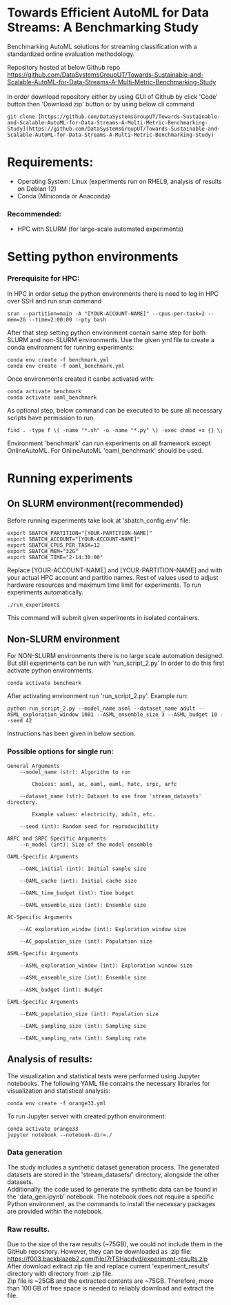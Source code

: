 # Towards Efficient AutoML for Data Streams: A Benchmarking Study 
Benchmarking AutoML solutions for streaming classification with a standardized online evaluation methodology.


Repository hosted at below Github repo <br>
https://github.com/DataSystemsGroupUT/Towards-Sustainable-and-Scalable-AutoML-for-Data-Streams-A-Multi-Metric-Benchmarking-Study   
<br>
In order download repository either by using GUI of Github by click 'Code' button then 'Download zip' button or by using below cli command 
```
git clone [https://github.com/DataSystemsGroupUT/Towards-Sustainable-and-Scalable-AutoML-for-Data-Streams-A-Multi-Metric-Benchmarking-Study](https://github.com/DataSystemsGroupUT/Towards-Sustainable-and-Scalable-AutoML-for-Data-Streams-A-Multi-Metric-Benchmarking-Study)
```

# Requirements:
- Operating System: Linux (experiments run on RHEL9, analysis of results on Debian 12)  
- Conda (Miniconda or Anaconda)

### Recommended:
- HPC with SLURM (for large-scale automated experiments)  

# Setting python environments
### Prerequisite for HPC:
In HPC in order setup the python environments there is need to log in HPC over SSH and run srun command
```
srun --partition=main -A "[YOUR-ACCOUNT-NAME]" --cpus-per-task=2 --mem=2G --time=2:00:00 --pty bash
```
After that step setting python environment contain same step for both SLURM and non-SLURM environments.
Use the given yml file to create a conda environment for running experiments:
```
conda env create -f benchmark.yml 
conda env create -f oaml_benchmark.yml 
```
Once environments created it canbe activated with:
```
conda activate benchmark
conda activate oaml_benchmark
```
As optional step, below command can be executed to be sure all necessary scripts have permission to run.
```
find . -type f \( -name "*.sh" -o -name "*.py" \) -exec chmod +x {} \;
```
Environment 'benchmark' can run experiments on all framework except OnlineAutoML. For OnlineAutoML 'oaml_benchmark' should be used.
# Running experiments
## On SLURM environment(recommended)
Before running experiments take look at 'sbatch_config.env' file:
```
export SBATCH_PARTITION="[YOUR-PARTITION-NAME]"
export SBATCH_ACCOUNT="[YOUR-ACCOUNT-NAME]"
export SBATCH_CPUS_PER_TASK=12
export SBATCH_MEM="32G"
export SBATCH_TIME="2-14:30:00"
```
Replace [YOUR-ACCOUNT-NAME] and [YOUR-PARTITION-NAME] and with your actual HPC account and partitio names. Rest of values used to adjust hardware resources and maximum time limit for experiments.
To run experiments automatically. 
```
./run_experiments
```
This command will submit given experiments in isolated containers.
## Non-SLURM environment
For NON-SLURM environments there is no large scale automation designed. But still experiments can be run with 'run_script_2.py'
In order to do this first activate python environments. 
```
conda activate benchmark
```
After activating environment run 'run_script_2.py'. Example run:
```
python run_script_2.py --model_name asml --dataset_name adult --ASML_exploration_window 1001 --ASML_ensemble_size 3 --ASML_budget 10 --seed 42 
```
Instructions has been given in below section.
### Possible options for single run:
```
General Arguments
    --model_name (str): Algorithm to run

        Choices: asml, ac, oaml, eaml, hatc, srpc, arfc

    --dataset_name (str): Dataset to use from 'stream_datasets' directory.

        Example values: electricity, adult, etc.

    --seed (int): Random seed for reproducibility

ARFC and SRPC Specific Arguments
    --n_model (int): Size of the model ensemble

OAML-Specific Arguments

    --OAML_initial (int): Initial sample size

    --OAML_cache (int): Initial cache size

    --OAML_time_budget (int): Time budget

    --OAML_ensemble_size (int): Ensemble size

AC-Specific Arguments

    --AC_exploration_window (int): Exploration window size

    --AC_population_size (int): Population size

ASML-Specific Arguments

    --ASML_exploration_window (int): Exploration window size

    --ASML_ensemble_size (int): Ensemble size

    --ASML_budget (int): Budget

EAML-Specific Arguments

    --EAML_population_size (int): Population size

    --EAML_sampling_size (int): Sampling size

    --EAML_sampling_rate (int): Sampling rate
```

## Analysis of results:
The visualization and statistical tests were performed using Jupyter notebooks.
The following YAML file contains the necessary libraries for visualization and statistical analysis:
```
conda env create -f orange33.yml
```
To run Jupyter server with created python environment:
```
conda activate orange33
jupyter notebook --notebook-dir=./
```
### Data generation
The study includes a synthetic dataset generation process. The generated datasets are stored in the 'stream_datasets/' directory, alongside the other datasets. <br>
Additionally, the code used to generate the synthetic data can be found in the 'data_gen.ipynb' notebook. The notebook does not require a specific Python environment, as the commands to install the necessary packages are provided within the notebook.


### Raw results.
Due to the size of the raw results (~75GB), we could not include them in the GitHub repository. However, they can be downloaded as .zip file: <br>
https://f003.backblazeb2.com/file/7rTSHacdvd/experiment-results.zip  <br>
After download extract zip file and replace current 'experiment_results' directory with directory from .zip file. <br>
Zip file is ~25GB and the extracted contents are ~75GB. Therefore, more than 100 GB of free space is needed to reliably download and extract the file.
